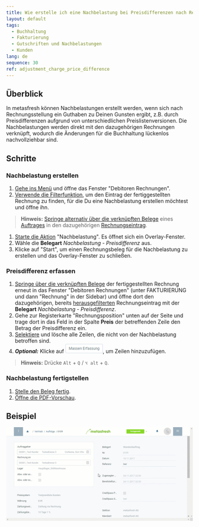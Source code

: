 ```yaml
---
title: Wie erstelle ich eine Nachbelastung bei Preisdifferenzen nach Rechnungsstellung?
layout: default
tags:
  - Buchhaltung
  - Fakturierung
  - Gutschriften und Nachbelastungen
  - Kunden
lang: de
sequence: 30
ref: adjustment_charge_price_difference
---
```


## Überblick
In metasfresh können Nachbelastungen erstellt werden, wenn sich nach Rechnungsstellung ein Guthaben zu Deinen Gunsten ergibt, z.B. durch Preisdifferenzen aufgrund von unterschiedlichen Preislistenversionen. Die Nachbelastungen werden direkt mit den dazugehörigen Rechnungen verknüpft, wodurch die Änderungen für die Buchhaltung lückenlos nachvollziehbar sind.

## Schritte

### Nachbelastung erstellen
1. [Gehe ins Menü](Menu) und öffne das Fenster "Debitoren Rechnungen".
1. [Verwende die Filterfunktion](Filterfunktion), um den Eintrag der fertiggestellten Rechnung zu finden, für die Du eine Nachbelastung erstellen möchtest und öffne ihn.
 >**Hinweis:** [Springe alternativ über die verknüpften Belege](SpringezuBelegen) eines [Auftrages](Auftrag_erfassen) in den dazugehörigen [Rechnungseintrag](Zu_Auftrag_Rechnung_erstellen).

1. [Starte die Aktion](AktionStarten) "Nachbelastung". Es öffnet sich ein Overlay-Fenster.
1. Wähle die **Belegart** *Nachbelastung - Preisdifferenz* aus.
1. Klicke auf "Start", um einen Rechnungsbeleg für die Nachbelastung zu erstellen und das Overlay-Fenster zu schließen.

### Preisdifferenz erfassen
1. [Springe über die verknüpften Belege](SpringezuBelegen) der fertiggestellten Rechnung erneut in das Fenster "Debitoren Rechnungen" (unter FAKTURIERUNG und dann "Rechnung" in der Sidebar) und öffne dort den dazugehörigen, bereits [herausgefilterten](Filterfunktion) Rechnungseintrag mit der **Belegart** *Nachbelastung - Preisdifferenz*.
1. Gehe zur Registerkarte "Rechnungsposition" unten auf der Seite und trage dort in das Feld in der Spalte **Preis** der betreffenden Zeile den Betrag der Preisdifferenz ein.
1. [Selektiere](AuswahlBelege) und lösche alle Zeilen, die nicht von der Nachbelastung betroffen sind.
1. ***Optional:*** Klicke auf !["Massen Erfassung"](assets/Massen_Erfassung_Button.png), um Zeilen hinzuzufügen.
 >**Hinweis:** Drücke `Alt` + `Q` / `⌥ alt` + `Q`.

### Nachbelastung fertigstellen
1. [Stelle den Beleg fertig](BelegverarbeitungFertigstellen).
1. [Öffne die PDF-Vorschau](PDFVorschau).

## Beispiel
![](assets/Nachbelastung_Preisdifferenz.gif)
